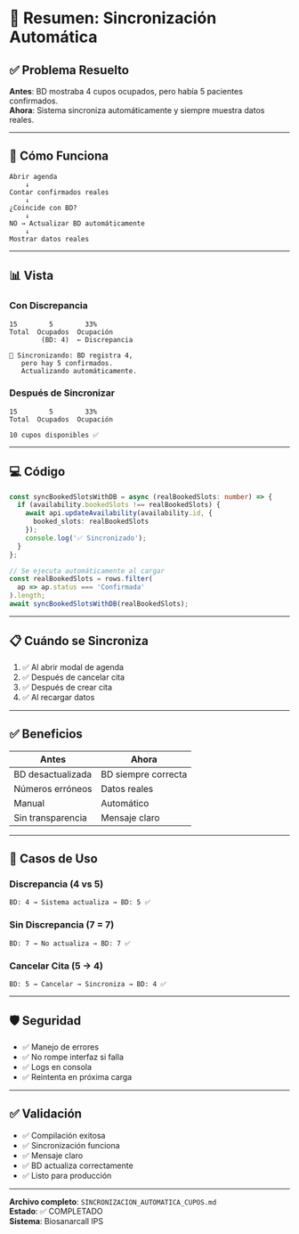 # 🔄 Resumen: Sincronización Automática

## ✅ Problema Resuelto

**Antes**: BD mostraba 4 cupos ocupados, pero había 5 pacientes confirmados.  
**Ahora**: Sistema sincroniza automáticamente y siempre muestra datos reales.

---

## 🔄 Cómo Funciona

```
Abrir agenda
    ↓
Contar confirmados reales
    ↓
¿Coincide con BD?
    ↓
NO → Actualizar BD automáticamente
    ↓
Mostrar datos reales
```

---

## 📊 Vista

### Con Discrepancia

```
15        5        33%
Total  Ocupados  Ocupación
        (BD: 4)  ← Discrepancia

🔄 Sincronizando: BD registra 4, 
   pero hay 5 confirmados. 
   Actualizando automáticamente.
```

### Después de Sincronizar

```
15        5        33%
Total  Ocupados  Ocupación

10 cupos disponibles ✅
```

---

## 💻 Código

```typescript
const syncBookedSlotsWithDB = async (realBookedSlots: number) => {
  if (availability.bookedSlots !== realBookedSlots) {
    await api.updateAvailability(availability.id, {
      booked_slots: realBookedSlots
    });
    console.log('✅ Sincronizado');
  }
};

// Se ejecuta automáticamente al cargar
const realBookedSlots = rows.filter(
  ap => ap.status === 'Confirmada'
).length;
await syncBookedSlotsWithDB(realBookedSlots);
```

---

## 📋 Cuándo se Sincroniza

1. ✅ Al abrir modal de agenda
2. ✅ Después de cancelar cita
3. ✅ Después de crear cita
4. ✅ Al recargar datos

---

## ✅ Beneficios

| Antes | Ahora |
|-------|-------|
| BD desactualizada | BD siempre correcta |
| Números erróneos | Datos reales |
| Manual | Automático |
| Sin transparencia | Mensaje claro |

---

## 🎯 Casos de Uso

### Discrepancia (4 vs 5)
```
BD: 4 → Sistema actualiza → BD: 5 ✅
```

### Sin Discrepancia (7 = 7)
```
BD: 7 → No actualiza → BD: 7 ✅
```

### Cancelar Cita (5 → 4)
```
BD: 5 → Cancelar → Sincroniza → BD: 4 ✅
```

---

## 🛡️ Seguridad

- ✅ Manejo de errores
- ✅ No rompe interfaz si falla
- ✅ Logs en consola
- ✅ Reintenta en próxima carga

---

## ✅ Validación

- ✅ Compilación exitosa
- ✅ Sincronización funciona
- ✅ Mensaje claro
- ✅ BD actualiza correctamente
- ✅ Listo para producción

---

**Archivo completo**: `SINCRONIZACION_AUTOMATICA_CUPOS.md`  
**Estado**: ✅ COMPLETADO  
**Sistema**: Biosanarcall IPS
